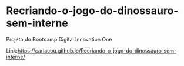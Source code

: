 # Recriando-o-jogo-do-dinossauro-sem-interne
Projeto do Bootcamp Digital Innovation One

Link:https://carlacou.github.io/Recriando-o-jogo-do-dinossauro-sem-interne/
